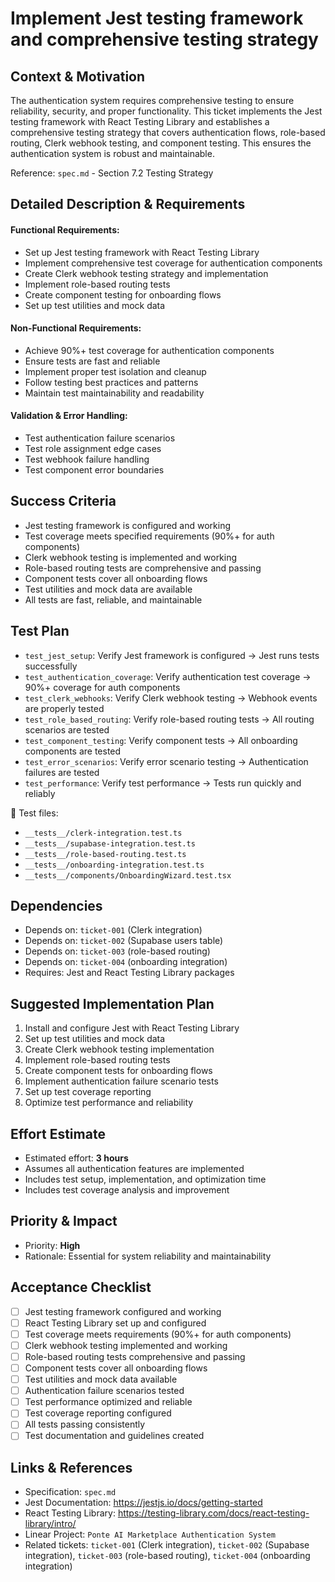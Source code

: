 # Implement Jest testing framework and comprehensive testing strategy

## Context & Motivation
The authentication system requires comprehensive testing to ensure reliability, security, and proper functionality. This ticket implements the Jest testing framework with React Testing Library and establishes a comprehensive testing strategy that covers authentication flows, role-based routing, Clerk webhook testing, and component testing. This ensures the authentication system is robust and maintainable.

Reference: `spec.md` - Section 7.2 Testing Strategy

## Detailed Description & Requirements

#### Functional Requirements:
- Set up Jest testing framework with React Testing Library
- Implement comprehensive test coverage for authentication components
- Create Clerk webhook testing strategy and implementation
- Implement role-based routing tests
- Create component testing for onboarding flows
- Set up test utilities and mock data

#### Non-Functional Requirements:
- Achieve 90%+ test coverage for authentication components
- Ensure tests are fast and reliable
- Implement proper test isolation and cleanup
- Follow testing best practices and patterns
- Maintain test maintainability and readability

#### Validation & Error Handling:
- Test authentication failure scenarios
- Test role assignment edge cases
- Test webhook failure handling
- Test component error boundaries

## Success Criteria
- Jest testing framework is configured and working
- Test coverage meets specified requirements (90%+ for auth components)
- Clerk webhook testing is implemented and working
- Role-based routing tests are comprehensive and passing
- Component tests cover all onboarding flows
- Test utilities and mock data are available
- All tests are fast, reliable, and maintainable

## Test Plan
- `test_jest_setup`: Verify Jest framework is configured → Jest runs tests successfully
- `test_authentication_coverage`: Verify authentication test coverage → 90%+ coverage for auth components
- `test_clerk_webhooks`: Verify Clerk webhook testing → Webhook events are properly tested
- `test_role_based_routing`: Verify role-based routing tests → All routing scenarios are tested
- `test_component_testing`: Verify component tests → All onboarding components are tested
- `test_error_scenarios`: Verify error scenario testing → Authentication failures are tested
- `test_performance`: Verify test performance → Tests run quickly and reliably

📁 Test files: 
- `__tests__/clerk-integration.test.ts`
- `__tests__/supabase-integration.test.ts`
- `__tests__/role-based-routing.test.ts`
- `__tests__/onboarding-integration.test.ts`
- `__tests__/components/OnboardingWizard.test.tsx`

## Dependencies
- Depends on: `ticket-001` (Clerk integration)
- Depends on: `ticket-002` (Supabase users table)
- Depends on: `ticket-003` (role-based routing)
- Depends on: `ticket-004` (onboarding integration)
- Requires: Jest and React Testing Library packages

## Suggested Implementation Plan
1. Install and configure Jest with React Testing Library
2. Set up test utilities and mock data
3. Create Clerk webhook testing implementation
4. Implement role-based routing tests
5. Create component tests for onboarding flows
6. Implement authentication failure scenario tests
7. Set up test coverage reporting
8. Optimize test performance and reliability

## Effort Estimate
- Estimated effort: **3 hours**
- Assumes all authentication features are implemented
- Includes test setup, implementation, and optimization time
- Includes test coverage analysis and improvement

## Priority & Impact
- Priority: **High**
- Rationale: Essential for system reliability and maintainability

## Acceptance Checklist
- [ ] Jest testing framework configured and working
- [ ] React Testing Library set up and configured
- [ ] Test coverage meets requirements (90%+ for auth components)
- [ ] Clerk webhook testing implemented and working
- [ ] Role-based routing tests comprehensive and passing
- [ ] Component tests cover all onboarding flows
- [ ] Test utilities and mock data available
- [ ] Authentication failure scenarios tested
- [ ] Test performance optimized and reliable
- [ ] Test coverage reporting configured
- [ ] All tests passing consistently
- [ ] Test documentation and guidelines created

## Links & References
- Specification: `spec.md`
- Jest Documentation: https://jestjs.io/docs/getting-started
- React Testing Library: https://testing-library.com/docs/react-testing-library/intro/
- Linear Project: `Ponte AI Marketplace Authentication System`
- Related tickets: `ticket-001` (Clerk integration), `ticket-002` (Supabase integration), `ticket-003` (role-based routing), `ticket-004` (onboarding integration) 